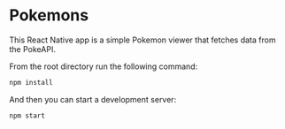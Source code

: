 # Pokemons

This React Native app is a simple Pokemon viewer that fetches data from the PokeAPI.

From the root directory run the following command:

```sh
npm install
```
And then you can start a development server:

```sh
npm start
```
